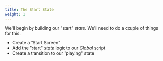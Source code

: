 ```yaml
---
title: The Start State
weight: 1
---
```


We'll begin by building our "start" *state*. We'll need to do a couple of things for this. 

- Create a "Start Screen"
- Add the "start" *state* logic to our *Global* script
- Create a transition to our "playing" state

